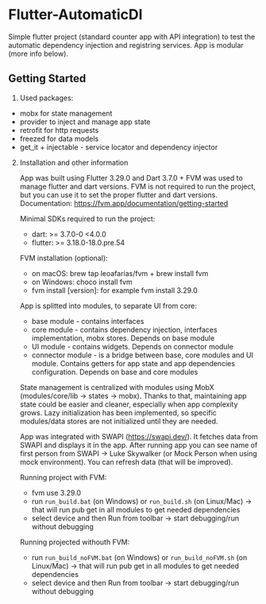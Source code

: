# Flutter-AutomaticDI

Simple flutter project (standard counter app with API integration) to test the automatic dependency injection and registring services. App is modular (more info below).

## Getting Started

1. Used packages:

- mobx for state management
- provider to inject and manage app state
- retrofit for http requests
- freezed for data models
- get_it + injectable - service locator and dependency injector

2. Installation and other information

   App was built using Flutter 3.29.0 and Dart 3.7.0 + FVM was used to manage flutter and dart versions. FVM is not required to run the project, but you can use it to set the proper flutter and dart versions. Documentation: https://fvm.app/documentation/getting-started

   Minimal SDKs required to run the project:

   - dart: >= 3.7.0-0 <4.0.0
   - flutter: >= 3.18.0-18.0.pre.54

   FVM installation (optional):

   - on macOS: brew tap leoafarias/fvm + brew install fvm
   - on Windows: choco install fvm
   - fvm install [version]: for example fvm install 3.29.0

   App is splitted into modules, to separate UI from core:

   - base module - contains interfaces
   - core module - contains dependency injection, interfaces implementation, mobx stores. Depends on base module
   - UI module - contains widgets. Depends on connector module
   - connector module - is a bridge between base, core modules and UI module. Contains getters for app state and app dependencies configuration. Depends on base and core modules

   State management is centralized with modules using MobX (modules/core/lib -> states -> mobx). Thanks to that, maintaining app state could be easier and cleaner, especially when app complexity grows. Lazy initialization has been implemented, so specific modules/data stores are not initialized until they are needed.

   App was integrated with SWAPI (https://swapi.dev/). It fetches data from SWAPI and displays it in the app. After running app you can see name of first person from SWAPI -> Luke Skywalker (or Mock Person when using mock environment). You can refresh data (that will be improved).

   Running project with FVM:

   - fvm use 3.29.0
   - run `run_build.bat` (on Windows) or `run_build.sh` (on Linux/Mac) -> that will run pub get in all modules to get needed dependencies
   - select device and then Run from toolbar -> start debugging/run without debugging

   Running projected withouth FVM:

   - run `run_build_noFVM.bat` (on Windows) or `run_build_noFVM.sh` (on Linux/Mac) -> that will run pub get in all modules to get needed dependencies
   - select device and then Run from toolbar -> start debugging/run without debugging
